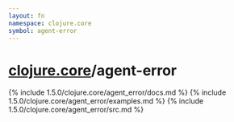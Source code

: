 ```yaml
---
layout: fn
namespace: clojure.core
symbol: agent-error
---
```


# [clojure.core](../)/agent-error

{% include 1.5.0/clojure.core/agent_error/docs.md %}
{% include 1.5.0/clojure.core/agent_error/examples.md %}
{% include 1.5.0/clojure.core/agent_error/src.md %}

